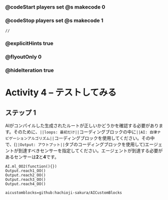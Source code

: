 ### @codeStart players set @s makecode 0
### @codeStop players set @s makecode 1

```template
//
```

### @explicitHints true
### @flyoutOnly 0
### @hideIteration true 

# Activity 4 – テストしてみる

## ステップ 1
AIがコンパイルした生成されたルートが正しいかどうかを確認する必要があります。そのために、`||loops: 最初だけ||`コーディングブロックの中に`||AI: 自律ナビゲーションアルゴリズム||`コーディングブロックを使用してください。その中で、(`||Output: アウトプット||`タブのコーディングブロックを使用して)エージェントが到達すべきセンサーを指定してください。エージェントが到達する必要があるセンサーは**2**と**4**です。

```ghost
AI.ml_OO2(function(){})
Output.reach1_OO()
Output.reach2_OO()
Output.reach3_OO()
Output.reach4_OO()
```

```package
aicustomblocks=github:hachioji-sakura/AICustomBlocks
```
